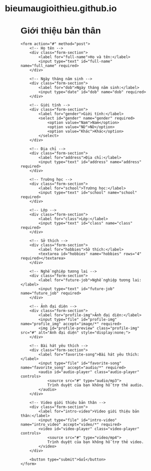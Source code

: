 # bieumaugioithieu.github.io
<html lang="vi">
<head>
    <meta charset="UTF-8">
    <meta name="viewport" content="width=device-width, initial-scale=1.0">
    <title>Biểu mẫu Giới thiệu bản thân</title>
    <style>
        body {
            font-family: Arial, sans-serif;
            margin: 20px;
        }
        .container {
            width: 80%;
            margin: 0 auto;
        }
        .form-section {
            margin-bottom: 20px;
        }
        label {
            display: block;
            margin-bottom: 8px;
        }
        input, select, textarea {
            width: 100%;
            padding: 8px;
            margin-bottom: 10px;
            border: 1px solid #ccc;
            border-radius: 4px;
        }
        .form-group {
            margin-bottom: 20px;
        }
        .profile-img {
            max-width: 150px;
            margin-bottom: 20px;
        }
        .audio-player, .video-player {
            width: 100%;
            margin-bottom: 20px;
        }
    </style>
</head>
<body>

<div class="container">
    <h1>Giới thiệu bản thân</h1>
    
    <form action="#" method="post">
        <!-- Họ tên -->
        <div class="form-section">
            <label for="full-name">Họ và tên:</label>
            <input type="text" id="full-name" name="full_name" required>
        </div>
        
        <!-- Ngày tháng năm sinh -->
        <div class="form-section">
            <label for="dob">Ngày tháng năm sinh:</label>
            <input type="date" id="dob" name="dob" required>
        </div>

        <!-- Giới tính -->
        <div class="form-section">
            <label for="gender">Giới tính:</label>
            <select id="gender" name="gender" required>
                <option value="Nam">Nam</option>
                <option value="Nữ">Nữ</option>
                <option value="Khác">Khác</option>
            </select>
        </div>

        <!-- Địa chỉ -->
        <div class="form-section">
            <label for="address">Địa chỉ:</label>
            <input type="text" id="address" name="address" required>
        </div>

        <!-- Trường học -->
        <div class="form-section">
            <label for="school">Trường học:</label>
            <input type="text" id="school" name="school" required>
        </div>

        <!-- Lớp -->
        <div class="form-section">
            <label for="class">Lớp:</label>
            <input type="text" id="class" name="class" required>
        </div>

        <!-- Sở thích -->
        <div class="form-section">
            <label for="hobbies">Sở thích:</label>
            <textarea id="hobbies" name="hobbies" rows="4" required></textarea>
        </div>

        <!-- Nghề nghiệp tương lai -->
        <div class="form-section">
            <label for="future-job">Nghề nghiệp tương lai:</label>
            <input type="text" id="future-job" name="future_job" required>
        </div>

        <!-- Ảnh đại diện -->
        <div class="form-section">
            <label for="profile-img">Ảnh đại diện:</label>
            <input type="file" id="profile-img" name="profile_img" accept="image/*" required>
            <img id="profile-preview" class="profile-img" src="#" alt="Ảnh đại diện" style="display:none;">
        </div>

        <!-- Bài hát yêu thích -->
        <div class="form-section">
            <label for="favorite-song">Bài hát yêu thích:</label>
            <input type="file" id="favorite-song" name="favorite_song" accept="audio/*" required>
            <audio id="audio-player" class="audio-player" controls>
                <source src="#" type="audio/mp3">
                Trình duyệt của bạn không hỗ trợ thẻ audio.
            </audio>
        </div>

        <!-- Video giới thiệu bản thân -->
        <div class="form-section">
            <label for="intro-video">Video giới thiệu bản thân:</label>
            <input type="file" id="intro-video" name="intro_video" accept="video/*" required>
            <video id="video-player" class="video-player" controls>
                <source src="#" type="video/mp4">
                Trình duyệt của bạn không hỗ trợ thẻ video.
            </video>
        </div>

        <button type="submit">Gửi</button>
    </form>
</div>

<script>
    // Hiển thị ảnh đại diện khi người dùng chọn file ảnh
    document.getElementById("profile-img").addEventListener("change", function(event) {
        const file = event.target.files[0];
        if (file) {
            const reader = new FileReader();
            reader.onload = function(e) {
                const img = document.getElementById("profile-preview");
                img.src = e.target.result;
                img.style.display = "block";
            };
            reader.readAsDataURL(file);
        }
    });

    // Hiển thị bài hát yêu thích khi người dùng chọn file âm thanh
    document.getElementById("favorite-song").addEventListener("change", function(event) {
        const file = event.target.files[0];
        const audioPlayer = document.getElementById("audio-player");
        const source = audioPlayer.querySelector("source");

        if (file) {
            const fileURL = URL.createObjectURL(file);
            source.src = fileURL;
            audioPlayer.load();  // Tải lại audio
        }
    });

    // Hiển thị video giới thiệu bản thân khi người dùng chọn file video
    document.getElementById("intro-video").addEventListener("change", function(event) {
        const file = event.target.files[0];
        const videoPlayer = document.getElementById("video-player");
        const source = videoPlayer.querySelector("source");

        if (file) {
            const fileURL = URL.createObjectURL(file);
            source.src = fileURL;
            videoPlayer.load();  // Tải lại video
        }
    });
</script>

</body>
</html>
